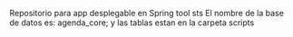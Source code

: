 Repositorio para app desplegable en Spring tool sts
El nombre de la base de datos es: agenda_core; y las tablas estan en la carpeta scripts
